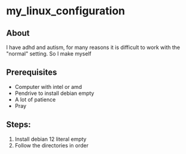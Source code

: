 # my_linux_configuration

## About

I have adhd and autism, for many reasons it is difficult to work with the "normal" setting. So I make myself

## Prerequisites

- Computer with intel or amd
- Pendrive to install debian empty
- A lot of patience
- Pray

## Steps:

1. Install debian 12 literal empty
2. Follow the directories in order
